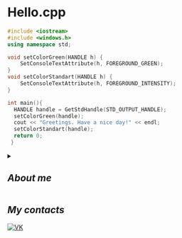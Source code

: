 # Hello.cpp
```cpp
#include <iostream>
#include <windows.h>
using namespace std;

void setColorGreen(HANDLE h) {
    SetConsoleTextAttribute(h, FOREGROUND_GREEN);
}
void setColorStandart(HANDLE h) {
    SetConsoleTextAttribute(h, FOREGROUND_INTENSITY);
}

int main(){
  HANDLE handle = GetStdHandle(STD_OUTPUT_HANDLE);
  setColorGreen(handle);
  cout << "Greetings. Have a nice day!" << endl;
  setColorStandart(handle);
  return 0;
 }
```

<details><summary><i><h2>About me</h2></i></summary>
<li>I am a student from Russia, studying at the Department of Corporate Information Systems Development</li>
<li>Like to play games and develop them</li>
</details>
    
## _My contacts_
[![VK](https://ia.wampi.ru/2022/06/10/QEvZrVy0.png)](https://vk.com/korolandshutforever)
<!--
**AlexKnyaZz/AlexKnyaZz** is a ✨ _special_ ✨ repository because its `README.md` (this file) appears on your GitHub profile.

Here are some ideas to get you started:

- 🔭 I’m currently working on ...
- 🌱 I’m currently learning ...
- 👯 I’m looking to collaborate on ...
- 🤔 I’m looking for help with ...
- 💬 Ask me about ...
- 📫 How to reach me: ...
- 😄 Pronouns: ...
- ⚡ Fun fact: ...
-->
